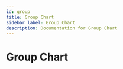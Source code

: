 ```yaml
---
id: group
title: Group Chart
sidebar_label: Group Chart
description: Documentation for Group Chart
---
```


# Group Chart
